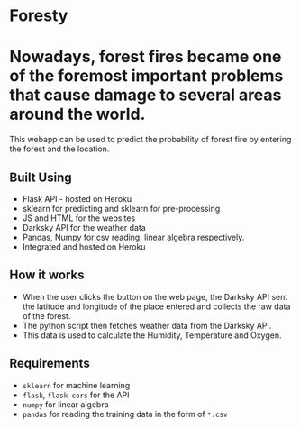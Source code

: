 # Foresty

# Nowadays, forest fires became one of the foremost important problems that cause damage to several areas around the world.

This webapp can be used to predict the probability of forest fire by entering the forest and the location.
## Built Using
* Flask API - hosted on Heroku
* sklearn for predicting and sklearn for pre-processing
* JS and HTML for the websites
* Darksky API for the weather data
* Pandas, Numpy for csv reading, linear algebra respectively.
* Integrated and hosted on Heroku
## How it works
* When the user clicks the button on the web page, the Darksky API  sent the latitude and longitude
of the place entered and collects the raw data of the forest.
* The python script then fetches weather data from the Darksky API.
* This data is used to calculate the Humidity, Temperature and Oxygen.
  
## Requirements
* `sklearn` for machine learning
* `flask`, `flask-cors` for the API
* `numpy` for linear algebra
* `pandas` for reading the training data in the form of `*.csv`
